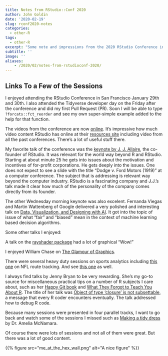```yaml
---
title: Notes from RStudio::Conf 2020
author: John Goldin
date: '2020-02-19'
slug: rconf2020-notes
categories:
  - other-R
tags:
  - other-R
excerpt: "Some note and impressions from the 2020 RStudio Conference in San Francisco."
subtitle: ''
image: ''
aliases:
    - /2020/02/notes-from-rstudioconf-2020/
---
```


## Links To a Few of the Sessions

I enjoyed attending the RStudio Conference in San Francisco January 29th and 30th. I also attended
the Tidyverse developer day on the Friday after the conference and did my first Pull Request (PR).
Soon I will be able to type `?forcats::fct_reorder` and see my own super-simple example added to
the help for that function.

The videos from the conference are now [online](https://resources.rstudio.com/rstudio-conf-2020). It’s
impressive how much video content RStudio has online at their [resources site](https://resources.rstudio.com)
including video from all the past conferences. There’s a lot of useful stuff there.

My favorite talk of the conference was the [keynote by J. J. Allaire](https://resources.rstudio.com/rstudio-conf-2020/rstudio-open-source-software-for-data-science-j-j-allaire), the co-founder of RStudio.
It was relevant for the world way beyond R and RStudio. Starting at about minute 25 he gets
into issues about the motivation and incentives of for-profit corporations.
He gets deeply into the issues. One does not expect to see a slide with the title
“Dodge v. Ford Motors (1919)” at a computer conference. The subject that
is addressing is relevant way beyond the computer industry. RStudio is a fascinating company
and J.J.’s talk made it clear how much of the personality of the company comes directly
from its founder.

The other Wednesday morning keynote was also excelent. Fernanda Viegas and Martin Wattenberg
of Google delivered a very polished and interesting talk on [Data, Visualization, and
Designing with AI](https://resources.rstudio.com/rstudio-conf-2020/data-visualization-and-designing-ai-fernanda-viegas-and-martin-wattenberg). It got into the topic of issue of what “fair” and “biased” mean
in the context of machine learning based decision algorithms.

Some other talks I enjoyed:

A talk on the [rayshader package](https://resources.rstudio.com/rstudio-conf-2020/3d-ggplots-with-rayshader-dr-tyler-morgan-wall)
had a lot of graphical “Wow!”

I enjoyed William Chase on [The Glamour of Graphics](https://resources.rstudio.com/rstudio-conf-2020/the-glamour-of-graphics-william-chase).

There were several heavy duty sessions on sports analytics including [this one](https://resources.rstudio.com/rstudio-conf-2020/putting-the-fun-in-functional-data-a-tidy-pipeline-to-identify-routes-in-nfl-tracking-data-dani-chu)
on NFL route tracking. And see [this one](https://resources.rstudio.com/rstudio-conf-2020/r-tidyverse-in-sports-namita-nandakumar) as well.

I always find talks by Jenny Bryan to be very rewarding. She’s my go-to source for miscellaneous practical tips
on a number of R subjects I care about, such as her [Happy Git book](https://happygitwithr.com) and [What They Forgot to Teach You About R](https://rstats.wtf).
The title of her talk was
[Object of type ‘closure’ is not subsettable](https://resources.rstudio.com/rstudio-conf-2020/object-of-type-closure-is-not-subsettable-jenny-bryan),
a message that every R coder encounters eventually. The talk addressed how to debug R code.

Because many sessions were presented in four parallel tracks, I want to go back and watch some of the sessions I missed
such as [Making a tidy dress](https://resources.rstudio.com/rstudio-conf-2020/lightning-talk-dr-amelia-mcnamara) by Dr. Amelia McNamara.

Of course there were lots of sessions and not all of them were great. But there was a lot of good content.

{{% figure src="me_at_the_hex_wall.png" alt="A nice figure" %}}
